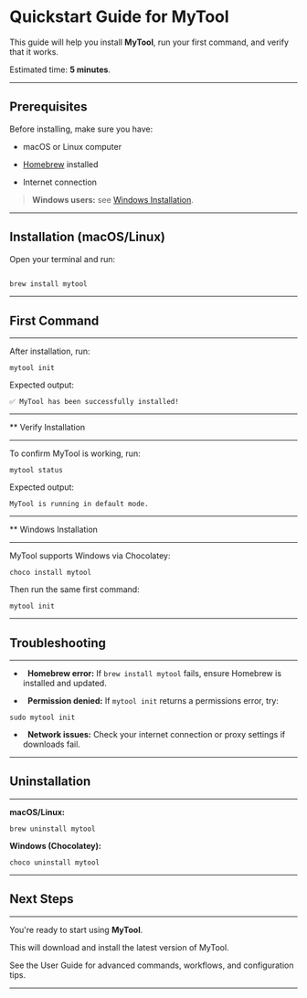 # Quickstart Guide for MyTool

This guide will help you install **MyTool**, run your first command, and verify that it works.

Estimated time: **5 minutes**.

---

## Prerequisites

Before installing, make sure you have:

- macOS or Linux computer

- [Homebrew](https://brew.sh/) installed

- Internet connection

> **Windows users:** see [Windows Installation](#windows-installation).

---

## Installation (macOS/Linux)

Open your terminal and run:

```bash

brew install mytool

```

* * * * *

## First Command

-------------

After installation, run:

`mytool init`

Expected output:

`✅ MyTool has been successfully installed!`

* * * * *

** Verify Installation 

-------------------

To confirm MyTool is working, run:

`mytool status`

Expected output:

`MyTool is running in default mode.`

* * * * *

** Windows Installation

--------------------

MyTool supports Windows via Chocolatey:

`choco install mytool`

Then run the same first command:

`mytool init`

* * * * *

## Troubleshooting

---------------

-   **Homebrew error:** If `brew install mytool` fails, ensure Homebrew is installed and updated.

-   **Permission denied:** If `mytool init` returns a permissions error, try:

`sudo mytool init`

-   **Network issues:** Check your internet connection or proxy settings if downloads fail.

* * * * *

## Uninstallation

--------------

**macOS/Linux:**

`brew uninstall mytool`

**Windows (Chocolatey):**

`choco uninstall mytool`

* * * * *

## Next Steps

----------

You're ready to start using **MyTool**.

This will download and install the latest version of MyTool. 

See the User Guide for advanced commands, workflows, and configuration tips.

* * * * *
